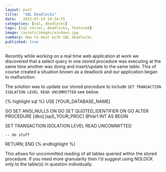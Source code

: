 ```yaml
---
layout: post
title:  "SQL Deadlocks"
date:   2015-07-14 14:34:25
categories: [sql, deadlocks]
tags: [sql server, deadlocks, featured]
image: /assets/images/windows.jpg
summary: How to deal with SQL deadlocks
published: true
---
```

Recently while working on a real time web application at work we discovered that a select query in one stored procedure was executing at the same time another was doing and insert/update to the same table. This of course created a situation known 
as a deadlock and our application began to malfunction.

The solution was to update our stored procedure to include `SET TRANSACTION ISOLATION LEVEL READ UNCOMMITTED` see below.

{% highlight sql %}
USE [YOUR_DATABASE_NAME]

GO
SET ANSI_NULLS ON
GO
SET QUOTED_IDENTIFIER ON
GO
ALTER PROCEDURE [dbo].[spS_YOUR_PROC]
	@Var1 INT
AS
BEGIN

SET TRANSACTION ISOLATION LEVEL READ UNCOMMITTED

	-- do stuff

RETURN;
END
{% endhighlight %}

This allows for uncommitted reading of all tables queried within the stored procedure. If you need more granularity then I'd suggest using NOLOCK 
only to the table(s) in question individually.


[jekyll]:      http://jekyllrb.com
[jekyll-gh]:   https://github.com/jekyll/jekyll
[jekyll-help]: https://github.com/jekyll/jekyll-help
